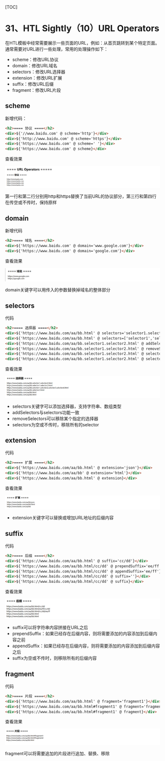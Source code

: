 [TOC]

# 31、HTL Sightly（10）URL Operators 

在HTL模板中经常需要展示一些页面的URL，例如：从首页跳转到某个特定页面。通常需要对URL进行一些处理，常用的处理操作如下：

- scheme：修改URL协议
- domain：修改URL域名
- selectors：修改URL选择器
- extension：修改URL扩展
- suffix：修改URL后缀
- fragment：修改URL片段

## scheme

新增代码：

```html
<h2>==== 协议 ====</h2>
<div>${'//www.baidu.com' @ scheme='http'}</div>
<div>${'http://www.baidu.com' @ scheme='https'}</div>
<div>${'https://www.baidu.com' @ scheme=' '}</div>
<div>${'https://www.baidu.com' @ scheme}</div>
```

查看效果

![image-20230428185957730](./10_URL-Operator.assets/image-20230428185957730.png)

第一行和第二行分别用http和https替换了当前URL的协议部分，第三行和第四行在传空或不传时，保持原样

## domain

新增代码

```html
<h2>==== 域名 ====</h2>
<div>${'https://www.baidu.com' @ domain='www.google.com'}</div>
<div>${'https://www.baidu.com' @ domain='google.com'}</div>
```

查看效果

![image-20230428190116204](./10_URL-Operator.assets/image-20230428190116204.png)

domain关键字可以用传入的参数替换掉域名的整体部分

## selectors

代码

```html
<h2>==== 选择器 ====</h2>
<div>${'https://www.baidu.com/aa/bb.html' @ selectors='selector1.selector2'}</div>
<div>${'https://www.baidu.com/aa/bb.html' @ selectors=['selector1','selector2']}</div>
<div>${'https://www.baidu.com/aa/bb.selector1.selector2.html' @ addSelectors=['selector3','selector4']}</div>
<div>${'https://www.baidu.com/aa/bb.selector1.selector2.html' @ removeSelectors='selector1'}</div>
<div>${'https://www.baidu.com/aa/bb.selector1.selector2.html' @ selectors=''}</div>
<div>${'https://www.baidu.com/aa/bb.selector1.selector2.html' @ selectors}</div>
```

查看效果

![image-20230428190225745](./10_URL-Operator.assets/image-20230428190225745.png)

- selectors关键字可以添加选择器，支持字符串、数组类型
- addSelectors与selectors功能一致
- removeSelectors可以移除某个指定的选择器
- selectors为空或不传时，移除所有的selector

## extension

代码

```html
<h2>==== 扩展 ====</h2>
<div>${'https://www.baidu.com/aa/bb.html' @ extension='json'}</div>
<div>${'https://www.baidu.com/aa/bb' @ extension='html'}</div>
<div>${'https://www.baidu.com/aa/bb.html' @ extension}</div>
```

查看效果

![image-20230428190451834](./10_URL-Operator.assets/image-20230428190451834.png)

- extension关键字可以替换或增加URL地址的后缀内容

## suffix

代码

```html
<h2>==== 后缀 ====</h2>
<div>${'https://www.baidu.com/aa/bb.html' @ suffix='cc/dd'}</div>
<div>${'https://www.baidu.com/aa/bb.html/cc/dd' @ prependSuffix='ee/ff'}</div>
<div>${'https://www.baidu.com/aa/bb.html/cc/dd' @ appendSuffix='ee/ff'}</div>
<div>${'https://www.baidu.com/aa/bb.html/cc/dd' @ suffix=''}</div>
<div>${'https://www.baidu.com/aa/bb.html/cc/dd' @ suffix}</div>
```

查看效果

![image-20230428190729678](./10_URL-Operator.assets/image-20230428190729678.png)

- suffix可以将字符串内容拼接在URL之后
- prependSuffix：如果已经存在后缀内容，则将需要添加的内容添加到后缀内容之前
- appendSuffix：如果已经存在后缀内容，则将需要添加的内容添加到后缀内容之后
- suffix为空或不传时，则移除所有的后缀内容

## fragment

代码

```html
<h2>==== 片段 ====</h2>
<div>${'https://www.baidu.com/aa/bb.html' @ fragment='fragment1'}</div>
<div>${'https://www.baidu.com/aa/bb.html#fragment1' @ fragment='fragment2'}</div>
<div>${'https://www.baidu.com/aa/bb.html#fragment1' @ fragment}</div>
```

查看效果

![image-20230428190947867](./10_URL-Operator.assets/image-20230428190947867.png)

fragment可以将需要追加的片段进行追加、替换、移除

